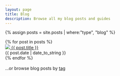 ```yaml
---
layout: page
title: Blog
description: Browse all my blog posts and guides
---
```


{% assign posts = site.posts | where:"type", "blog" %}

<div class="post-card-container">
    {% for post in posts %}
    <div class="post-card">
     <a href="{{ site.url }}{{ site.baseurl }}{{ post.url }}">
        <img src="/assets/images{{ post.url }}cover.jpg"/>
       {{ post.title }}
       </a><br /><time datetime="{{ post.date | date_to_xmlschema }}" class="date">{{ post.date | date_to_string }}</time>
    </div>
    {% endfor %}
</div>


<br />
<span>...or browse blog posts by <a href="/tags/">tag</a></span>